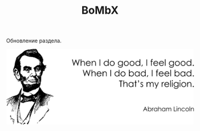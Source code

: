 ﻿---
layout: post-ea

title: BoMbX
meta: bombx
logo: bombx.png
order: 2

category: bombx

lang: ru
ref: bombx
---

Обновление раздела.

<a data-fancybox="gallery" href="/img/programming/Lincoln.png"><img src="/img/programming/Lincoln.png" alt=""></a>
